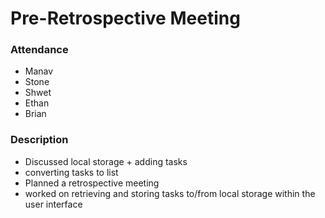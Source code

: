 # Pre-Retrospective Meeting

### Attendance
- Manav
- Stone
- Shwet
- Ethan
- Brian

### Description
- Discussed local storage + adding tasks
- converting tasks to list
- Planned a retrospective meeting
- worked on retrieving and storing tasks to/from local storage within the user interface
